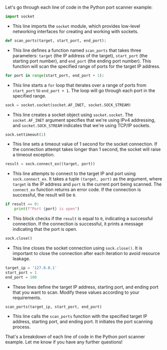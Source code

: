 Let's go through each line of code in the Python port scanner example:

```python
import socket
```
- This line imports the `socket` module, which provides low-level networking interfaces for creating and working with sockets.

```python
def scan_ports(target, start_port, end_port):
```
- This line defines a function named `scan_ports` that takes three parameters: `target` (the IP address of the target), `start_port` (the starting port number), and `end_port` (the ending port number). This function will scan the specified range of ports for the target IP address.

```python
for port in range(start_port, end_port + 1):
```
- This line starts a `for` loop that iterates over a range of ports from `start_port` to `end_port + 1`. The loop will go through each port in the specified range.

```python
sock = socket.socket(socket.AF_INET, socket.SOCK_STREAM)
```
- This line creates a socket object using `socket.socket`. The `socket.AF_INET` argument specifies that we're using IPv4 addressing, and `socket.SOCK_STREAM` indicates that we're using TCP/IP sockets.

```python
sock.settimeout(1)
```
- This line sets a timeout value of 1 second for the socket connection. If the connection attempt takes longer than 1 second, the socket will raise a timeout exception.

```python
result = sock.connect_ex((target, port))
```
- This line attempts to connect to the target IP and port using `sock.connect_ex`. It takes a tuple `(target, port)` as the argument, where `target` is the IP address and `port` is the current port being scanned. The `connect_ex` function returns an error code. If the connection is successful, the result will be `0`.

```python
if result == 0:
    print(f"Port {port} is open")
```
- This block checks if the `result` is equal to `0`, indicating a successful connection. If the connection is successful, it prints a message indicating that the port is open.

```python
sock.close()
```
- This line closes the socket connection using `sock.close()`. It is important to close the connection after each iteration to avoid resource leakage.

```python
target_ip = '127.0.0.1'
start_port = 1
end_port = 100
```
- These lines define the target IP address, starting port, and ending port that you want to scan. Modify these values according to your requirements.

```python
scan_ports(target_ip, start_port, end_port)
```
- This line calls the `scan_ports` function with the specified target IP address, starting port, and ending port. It initiates the port scanning process.

That's a breakdown of each line of code in the Python port scanner example. Let me know if you have any further questions!
